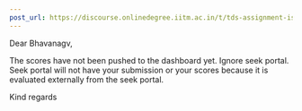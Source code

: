 ```yaml
---
post_url: https://discourse.onlinedegree.iitm.ac.in/t/tds-assignment-is-not-submitting/166189/13
---
```

Dear Bhavanagv,

The scores have not been pushed to the dashboard yet. Ignore seek portal. Seek portal will not have your submission or your scores because it is evaluated externally from the seek portal.

Kind regards